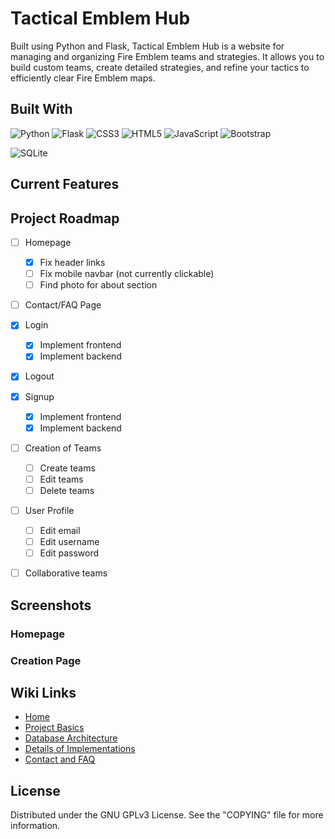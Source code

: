 # Tactical Emblem Hub

<p>Built using Python and Flask, Tactical Emblem Hub is a website for managing and organizing Fire Emblem teams and strategies. It allows you to build custom teams, create detailed strategies, and refine your tactics to efficiently clear Fire Emblem maps.</p>

## Built With
![Python](https://img.shields.io/badge/python-3670A0?style=for-the-badge&logo=python&logoColor=ffdd54)
![Flask](https://img.shields.io/badge/flask-%23000.svg?style=for-the-badge&logo=flask&logoColor=white)
![CSS3](https://img.shields.io/badge/css3-%231572B6.svg?style=for-the-badge&logo=css3&logoColor=white)
![HTML5](https://img.shields.io/badge/html5-%23E34F26.svg?style=for-the-badge&logo=html5&logoColor=white) 
![JavaScript](https://img.shields.io/badge/Javascript-ffdf2b?style=for-the-badge&logo=Javascript&logoColor=white)
![Bootstrap](https://img.shields.io/badge/bootstrap-%238511FA.svg?style=for-the-badge&logo=bootstrap&logoColor=white)
<!--SQLAlchemy-->
![SQLite](https://img.shields.io/badge/sqlite-%2307405e.svg?style=for-the-badge&logo=sqlite&logoColor=white)

## Current Features
<!-- - Signup
- Login
- Create a team (Every team is associated with a game, strategy and a chosen variety of characters. The process goes: game, team, characters, strategy) -->

## Project Roadmap
- [ ] Homepage
    - [x] Fix header links
    - [ ] Fix mobile navbar (not currently clickable)
    - [ ] Find photo for about section
- [ ] Contact/FAQ Page
- [x] Login
    - [x] Implement frontend
    - [x] Implement backend
- [x] Logout
- [x] Signup
    - [x] Implement frontend
    - [x] Implement backend
- [ ] Creation of Teams
    - [ ] Create teams
    - [ ] Edit teams
    - [ ] Delete teams
- [ ] User Profile
    - [ ] Edit email
    - [ ] Edit username
    - [ ] Edit password
- [ ] Collaborative teams 


## Screenshots
### Homepage

### Creation Page

## Wiki Links

- [Home](https://github.com/GSDion/Tactical-Emblem-Hub/wiki)
- [Project Basics](https://github.com/GSDion/Tactical-Emblem-Hub/wiki/Project_Basics)
- [Database Architecture](https://github.com/GSDion/Tactical-Emblem-Hub/wiki/Contact_and_FAQ)
- [Details of Implementations](https://github.com/GSDion/Tactical-Emblem-Hub/wiki/Details_of_Implementations)
- [Contact and FAQ](https://github.com/GSDion/Tactical-Emblem-Hub/wiki/Contact_and_FAQ)

## License
Distributed under the GNU GPLv3 License. See the "COPYING" file for more information.